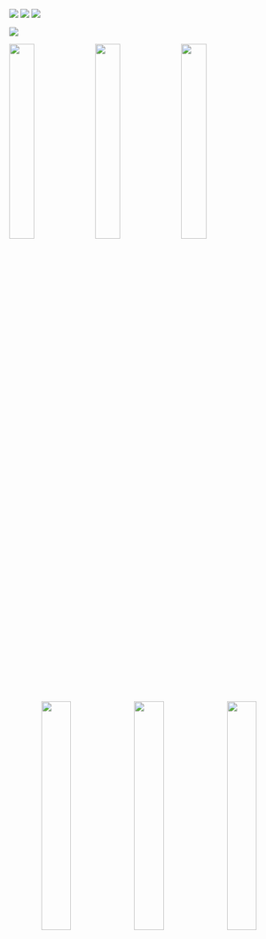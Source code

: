 <p align="left">
<img src="https://img.shields.io/badge/C%2B%2B-00599C?style=for-the-badge&logo=c%2B%2B&logoColor=white" />
<img src="https://img.shields.io/badge/Python-3776AB?style=for-the-badge&logo=python&logoColor=white" />
<img src="https://img.shields.io/badge/blender-%23F5792A.svg?style=for-the-badge&logo=blender&logoColor=white" />
</p>


<!--
**apetsiuk/apetsiuk** is a ✨ _special_ ✨ repository because its `README.md` (this file) appears on your GitHub profile.

Here are some ideas to get you started:

- 🔭 I’m currently working on ...
- 🌱 I’m currently learning ...
- 👯 I’m looking to collaborate on ...
- 🤔 I’m looking for help with ...
- 💬 Ask me about ...
- 📫 How to reach me: ...
- 😄 Pronouns: ...
- ⚡ Fun fact: ...
-->

![](http://github-profile-summary-cards.vercel.app/api/cards/profile-details?username=apetsiuk&theme=github)

<p>
  <img src="https://github-readme-stats.vercel.app/api?username=apetsiuk&show_icons=true&rank_icon=percentile&theme=default&count_private=true" width="30%"/>
  <img src="https://github-readme-stats.vercel.app/api/top-langs/?username=apetsiuk&layout=compact" width="30%"/>
  <img src="http://github-profile-summary-cards.vercel.app/api/cards/repos-per-language?username=apetsiuk&theme=github" width="30%"/>
</p>

<div align="center" >   
<img src="https://github-profile-summary-cards.vercel.app/api/cards/stats?username=apetsiuk&theme=nord_bright" width="32.5%">
<img src="https://github-profile-summary-cards.vercel.app/api/cards/repos-per-language?username=apetsiuk&theme=nord_bright" width="32.5%">
<img src="https://github-profile-summary-cards.vercel.app/api/cards/most-commit-language?username=apetsiuk&theme=nord_bright" width="32.5%">
</div>

